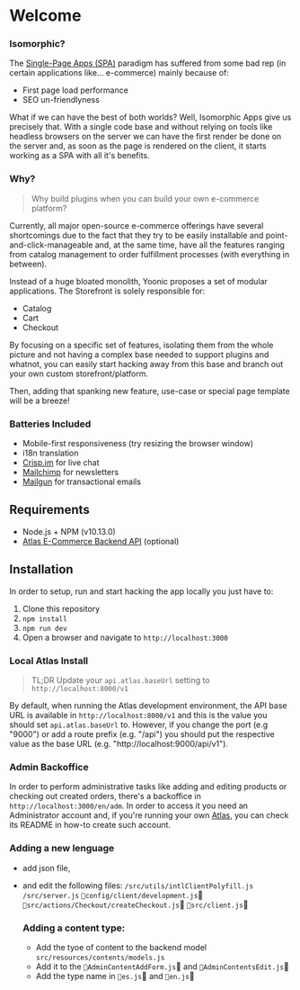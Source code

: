 # Welcome
### Isomorphic?
The [Single-Page Apps (SPA)](https://en.wikipedia.org/wiki/Single-page_application) paradigm has suffered from some bad rep (in certain applications like... e-commerce) mainly because of:

- First page load performance
- SEO un-friendlyness

What if we can have the best of both worlds? Well, Isomorphic Apps give us precisely that. With a single code base and without relying on tools like headless browsers on the server we can have the first render be done on the server and, as soon as the page is rendered on the client, it starts working as a SPA with all it's benefits.


### Why?
> Why build plugins when you can build your own e-commerce platform?

Currently, all major open-source e-commerce offerings have several shortcomings due to the fact that they try to be easily installable and point-and-click-manageable and, at the same time, have all the features ranging from catalog management to order fulfillment processes (with everything in between).

Instead of a huge bloated monolith, Yoonic proposes a set of modular applications. The Storefront is solely responsible for:
- Catalog
- Cart
- Checkout

By focusing on a specific set of features, isolating them from the whole picture and not having a complex base needed to support plugins and whatnot, you can easily start hacking away from this base and branch out your own custom storefront/platform.

Then, adding that spanking new feature, use-case or special page template will be a breeze!

### Batteries Included
- Mobile-first responsiveness (try resizing the browser window)
- i18n translation
- [Crisp.im](https://crisp.im) for live chat
- [Mailchimp](https://mailchimp.com) for newsletters
- [Mailgun](https://mailgun.com) for transactional emails

## Requirements
- Node.js + NPM (v10.13.0)
- [Atlas E-Commerce Backend API](https://github.com/yoonic/atlas) (optional)

## Installation
In order to setup, run and start hacking the app locally you just have to:

1. Clone this repository
2. `npm install`
3. `npm run dev`
4. Open a browser and navigate to `http://localhost:3000`

### Local Atlas Install
> TL;DR
Update your `api.atlas.baseUrl` setting to `http://localhost:8000/v1`

By default, when running the Atlas development environment, the API base URL is available in `http://localhost:8000/v1` and this is the value you should set `api.atlas.baseUrl` to. However, if you change the port (e.g "9000") or add a route prefix (e.g. "/api") you should put the respective value as the base URL (e.g. "http://localhost:9000/api/v1").

### Admin Backoffice
In order to perform administrative tasks like adding and editing products or checking out created orders, there's a backoffice in `http://localhost:3000/en/adm`. In order to access it you need an Administrator account and, if you're running your own [Atlas](https://github.com/yoonic/atlas), you can check its README in how-to create such account.

### Adding a new lenguage
- add json file,
- and edit the following files: 
  `/src/utils/intlClientPolyfill.js`
  `/src/server.js`
  `config/client/development.js`
  `src/actions/Checkout/createCheckout.js`
  `src/client.js`

  ### Adding a content type:
  - Add the tyoe of content to the backend model `src/resources/contents/models.js`
  - Add it to the `AdminContentAddForm.js` and `AdminContentsEdit.js`
  - Add the type name in `es.js` and `en.js`